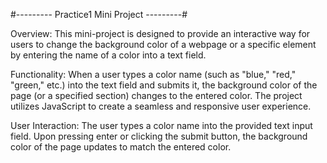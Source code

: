 #--------- Practice1 Mini Project ---------#


Overview:
This mini-project is designed to provide an interactive way for users to change the background color of a 
webpage or a specific element by entering the name of a color into a text field.

Functionality:
When a user types a color name (such as "blue," "red," "green," etc.) into the text field and submits it,
the background color of the page (or a specified section) changes to the entered color. The project utilizes 
JavaScript to create a seamless and responsive user experience.

User Interaction:
The user types a color name into the provided text input field.
Upon pressing enter or clicking the submit button, the background color of the page updates to match the entered color.
